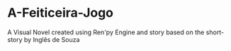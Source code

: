 # A-Feiticeira-Jogo
A Visual Novel created using Ren'py Engine and story based on the short-story by Inglês de Souza
